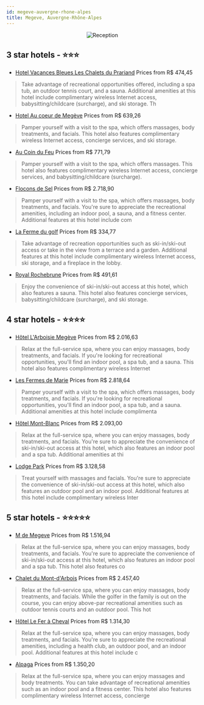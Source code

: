```yaml
---
id: megeve-auvergne-rhone-alpes
title: Megeve, Auvergne-Rhône-Alpes
---
```


<center><img src="https://i.travelapi.com/hotels/5000000/4340000/4333000/4332971/b66f76c8_z.jpg" alt="Reception" /></center>


##  3 star hotels - ⭐️⭐️⭐️

-    [Hotel Vacances Bleues Les Chalets du Prariand](https://us.hurb.com/hotels/megeve/hotel-vacances-bleues-les-chalets-du-prariand-JNP-JP289626?cmp=18055) Prices from R$ 474,45
   > Take advantage of recreational opportunities offered, including a spa tub, an outdoor tennis court, and a sauna. Additional amenities at this hotel include complimentary wireless Internet access, babysitting/childcare (surcharge), and ski storage. Th
-    [Hotel Au coeur de Megève](https://us.hurb.com/hotels/megeve/hotel-au-coeur-de-megeve-JNP-JP837609?cmp=18055) Prices from R$ 639,26
   > Pamper yourself with a visit to the spa, which offers massages, body treatments, and facials. This hotel also features complimentary wireless Internet access, concierge services, and ski storage.
-    [Au Coin du Feu](https://us.hurb.com/hotels/megeve/au-coin-du-feu-JNP-JP992892?cmp=18055) Prices from R$ 771,79
   > Pamper yourself with a visit to the spa, which offers massages. This hotel also features complimentary wireless Internet access, concierge services, and babysitting/childcare (surcharge).
-    [Flocons de Sel](https://us.hurb.com/hotels/megeve/flocons-de-sel-JNP-JP995986?cmp=18055) Prices from R$ 2.718,90
   > Pamper yourself with a visit to the spa, which offers massages, body treatments, and facials. You're sure to appreciate the recreational amenities, including an indoor pool, a sauna, and a fitness center. Additional features at this hotel include com
-    [La Ferme du golf](https://us.hurb.com/hotels/megeve/la-ferme-du-golf-JNP-JP370268?cmp=18055) Prices from R$ 334,77
   > Take advantage of recreation opportunities such as ski-in/ski-out access or take in the view from a terrace and a garden. Additional features at this hotel include complimentary wireless Internet access, ski storage, and a fireplace in the lobby.
-    [Royal Rochebrune](https://us.hurb.com/hotels/megeve/royal-rochebrune-JNP-JP013385?cmp=18055) Prices from R$ 491,61
   > Enjoy the convenience of ski-in/ski-out access at this hotel, which also features a sauna. This hotel also features concierge services, babysitting/childcare (surcharge), and ski storage.

##  4 star hotels - ⭐️⭐️⭐️⭐️

-    [Hôtel L'Arboisie Megève](https://us.hurb.com/hotels/megeve/hotel-l-arboisie-megeve-JNP-JP013146?cmp=18055) Prices from R$ 2.016,63
   > Relax at the full-service spa, where you can enjoy massages, body treatments, and facials. If you're looking for recreational opportunities, you'll find an indoor pool, a spa tub, and a sauna. This hotel also features complimentary wireless Internet 
-    [Les Fermes de Marie](https://us.hurb.com/hotels/megeve/les-fermes-de-marie-JNP-JP289635?cmp=18055) Prices from R$ 2.818,64
   > Pamper yourself with a visit to the spa, which offers massages, body treatments, and facials. If you're looking for recreational opportunities, you'll find an indoor pool, a spa tub, and a sauna. Additional amenities at this hotel include complimenta
-    [Hôtel Mont-Blanc](https://us.hurb.com/hotels/megeve/hotel-mont-blanc-JNP-JP792610?cmp=18055) Prices from R$ 2.093,00
   > Relax at the full-service spa, where you can enjoy massages, body treatments, and facials. You're sure to appreciate the convenience of ski-in/ski-out access at this hotel, which also features an indoor pool and a spa tub. Additional amenities at thi
-    [Lodge Park](https://us.hurb.com/hotels/megeve/lodge-park-JNP-JP445692?cmp=18055) Prices from R$ 3.128,58
   > Treat yourself with massages and facials. You're sure to appreciate the convenience of ski-in/ski-out access at this hotel, which also features an outdoor pool and an indoor pool. Additional features at this hotel include complimentary wireless Inter

##  5 star hotels - ⭐️⭐️⭐️⭐️⭐️

-    [M de Megeve](https://us.hurb.com/hotels/megeve/m-de-megeve-JNP-JP856956?cmp=18055) Prices from R$ 1.516,94
   > Relax at the full-service spa, where you can enjoy massages, body treatments, and facials. You're sure to appreciate the convenience of ski-in/ski-out access at this hotel, which also features an indoor pool and a spa tub. This hotel also features co
-    [Chalet du Mont-d'Arbois](https://us.hurb.com/hotels/megeve/chalet-du-mont-d-arbois-JNP-JP897197?cmp=18055) Prices from R$ 2.457,40
   > Relax at the full-service spa, where you can enjoy massages, body treatments, and facials. While the golfer in the family is out on the course, you can enjoy above-par recreational amenities such as outdoor tennis courts and an outdoor pool. This hot
-    [Hôtel Le Fer à Cheval](https://us.hurb.com/hotels/megeve/hotel-le-fer-a-cheval-JNP-JP074631?cmp=18055) Prices from R$ 1.314,30
   > Relax at the full-service spa, where you can enjoy massages, body treatments, and facials. You're sure to appreciate the recreational amenities, including a health club, an outdoor pool, and an indoor pool. Additional features at this hotel include c
-    [Alpaga](https://us.hurb.com/hotels/megeve/alpaga-JNP-JP143993?cmp=18055) Prices from R$ 1.350,20
   > Relax at the full-service spa, where you can enjoy massages and body treatments. You can take advantage of recreational amenities such as an indoor pool and a fitness center. This hotel also features complimentary wireless Internet access, concierge 
